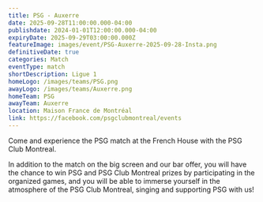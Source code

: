 ```yaml
---
title: PSG - Auxerre
date: 2025-09-28T11:00:00.000-04:00
publishdate: 2024-01-01T12:00:00.000-04:00
expiryDate: 2025-09-29T03:00:00.000Z
featureImage: images/event/PSG-Auxerre-2025-09-28-Insta.png
definitiveDate: true
categories: Match
eventType: match
shortDescription: Ligue 1
homeLogo: /images/teams/PSG.png
awayLogo: /images/teams/Auxerre.png
homeTeam: PSG
awayTeam: Auxerre
location: Maison France de Montréal
link: https://facebook.com/psgclubmontreal/events
---
```


Come and experience the PSG match at the French House with the PSG Club Montreal.

In addition to the match on the big screen and our bar offer, you will have the chance to win PSG and PSG Club Montreal prizes by participating in the organized games, and you will be able to immerse yourself in the atmosphere of the PSG Club Montreal, singing and supporting PSG with us!
